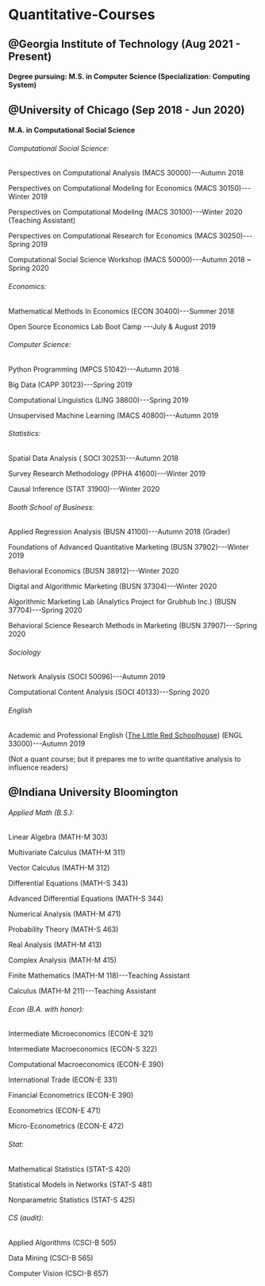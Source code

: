 # Quantitative-Courses


## @Georgia Institute of Technology (Aug 2021 - Present)

#### Degree pursuing: M.S. in Computer Science (Specialization: Computing System)   

## @University of Chicago (Sep 2018 - Jun 2020)

#### M.A. in Computational Social Science   
###### Computational Social Science:

Perspectives on Computational Analysis (MACS 30000)---Autumn 2018

Perspectives on Computational Modeling for Economics (MACS 30150)---Winter 2019

Perspectives on Computational Modeling (MACS 30100)---Winter 2020 (Teaching Assistant)

Perspectives on Computational Research for Economics  (MACS 30250)---Spring 2019

Computational Social Science Workshop (MACS 50000)---Autumn 2018 ~ Spring 2020


###### Economics:
Mathematical Methods In Economics (ECON 30400)---Summer 2018

Open Source Economics Lab Boot Camp ---July & August 2019

###### Computer Science:

Python Programming (MPCS 51042)---Autumn 2018

Big Data (CAPP 30123)---Spring 2019

Computational Linguistics (LING 38600)---Spring 2019

Unsupervised Machine Learning (MACS 40800)---Autumn 2019


###### Statistics:
Spatial Data Analysis ( SOCI 30253)---Autumn 2018

Survey Research Methodology (PPHA 41600)---Winter 2019

Causal Inference (STAT 31900)---Winter 2020

###### Booth School of Business:
Applied Regression Analysis (BUSN 41100)---Autumn 2018 (Grader)

Foundations of Advanced Quantitative Marketing (BUSN 37902)---Winter 2019

Behavioral Economics (BUSN 38912)---Winter 2020

Digital and Algorithmic Marketing (BUSN 37304)---Winter 2020

Algorithmic Marketing Lab (Analytics Project for Grubhub Inc.) (BUSN 37704)---Spring 2020 

Behavioral Science Research Methods in Marketing (BUSN 37907)---Spring 2020


###### Sociology
Network Analysis (SOCI 50096)---Autumn 2019

Computational Content Analysis (SOCI 40133)---Spring 2020

###### English
Academic and Professional English ([The Little Red Schoolhouse](https://writing-program.uchicago.edu/courses/writing-courses/academic-and-professional-writing-engl-1300033000/)) (ENGL 33000)---Autumn 2019

(Not a quant course; but it prepares me to write quantitative analysis to influence readers)

## @Indiana University Bloomington

###### Applied Math (B.S.):
Linear Algebra (MATH-M 303)

Multivariate Calculus (MATH-M 311)

Vector Calculus (MATH-M 312)

Differential Equations (MATH-S 343)

Advanced Differential Equations (MATH-S 344)

Numerical Analysis (MATH-M 471)

Probability Theory (MATH-S 463)

Real Analysis (MATH-M 413)

Complex Analysis (MATH-M 415)

Finite Mathematics (MATH-M 118)---Teaching Assistant

Calculus (MATH-M 211)---Teaching Assistant


###### Econ (B.A. with honor):
Intermediate Microeconomics (ECON-E 321)

Intermediate Macroeconomics (ECON-S 322)

Computational Macroeconomics (ECON-E 390)

International Trade (ECON-E 331)

Financial Econometrics (ECON-E 390)

Econometrics (ECON-E 471)

Micro-Econometrics (ECON-E 472)


###### Stat:
Mathematical Statistics (STAT-S 420)

Statistical Models in Networks (STAT-S 481)

Nonparametric Statistics (STAT-S 425)


###### CS (audit):
Applied Algorithms (CSCI-B 505)

Data Mining (CSCI-B 565)

Computer Vision (CSCI-B 657)
